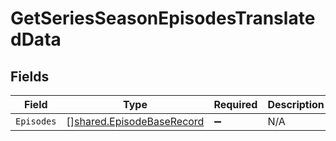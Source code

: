# GetSeriesSeasonEpisodesTranslatedData


## Fields

| Field                                                                  | Type                                                                   | Required                                                               | Description                                                            |
| ---------------------------------------------------------------------- | ---------------------------------------------------------------------- | ---------------------------------------------------------------------- | ---------------------------------------------------------------------- |
| `Episodes`                                                             | [][shared.EpisodeBaseRecord](../../models/shared/episodebaserecord.md) | :heavy_minus_sign:                                                     | N/A                                                                    |
